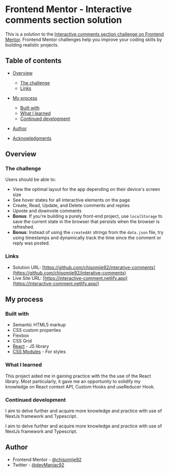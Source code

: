 # Frontend Mentor - Interactive comments section solution

This is a solution to the [Interactive comments section challenge on Frontend Mentor](https://www.frontendmentor.io/challenges/interactive-comments-section-iG1RugEG9). Frontend Mentor challenges help you improve your coding skills by building realistic projects.

## Table of contents

- [Overview](#overview)
  - [The challenge](#the-challenge)
  - [Links](#links)
- [My process](#my-process)

  - [Built with](#built-with)
  - [What I learned](#what-i-learned)
  - [Continued development](#continued-development)

- [Author](#author)
- [Acknowledgments](#acknowledgments)

## Overview

### The challenge

Users should be able to:

- View the optimal layout for the app depending on their device's screen size
- See hover states for all interactive elements on the page
- Create, Read, Update, and Delete comments and replies
- Upvote and downvote comments
- **Bonus**: If you're building a purely front-end project, use `localStorage` to save the current state in the browser that persists when the browser is refreshed.
- **Bonus**: Instead of using the `createdAt` strings from the `data.json` file, try using timestamps and dynamically track the time since the comment or reply was posted.

### Links

- Solution URL: [https://github.com/chisomije92/interative-comments](https://github.com/chisomije92/interative-comments)
- Live Site URL: [https://interactive-comment.netlify.app](https://interactive-comment.netlify.app/)

## My process

### Built with

- Semantic HTML5 markup
- CSS custom properties
- Flexbox
- CSS Grid
- [React](https://reactjs.org/) - JS library
- [CSS Modules](https://create-react-app.dev/docs/adding-a-css-modules-stylesheet/) - For styles

### What I learned

This project aided me in gaining practice with the the use of the React library. Most particularly, it gave me an opportunity to solidify my knowledge on React context API, Custom Hooks and useReducer Hook.

### Continued development

I aim to delve further and acquire more knowledge and practice with use of NextJs framework and Typescript.

I aim to delve further and acquire more knowledge and practice with use of NextJs framework and Typescript.

## Author

- Frontend Mentor - [@chisomije92](https://www.frontendmentor.io/profile/chisomije92)
- Twitter - [@devManiac92](https://www.twitter.com/@devManiac92)

